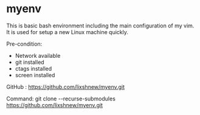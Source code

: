 # myenv

This is basic bash environment including the main configuration of my vim.
It is used for setup a new Linux machine quickly.

Pre-condition:
* Network available
* git installed
* ctags installed
* screen installed


GitHub : https://github.com/lixshnew/myenv.git

Command: git clone --recurse-submodules https://github.com/lixshnew/myenv.git

